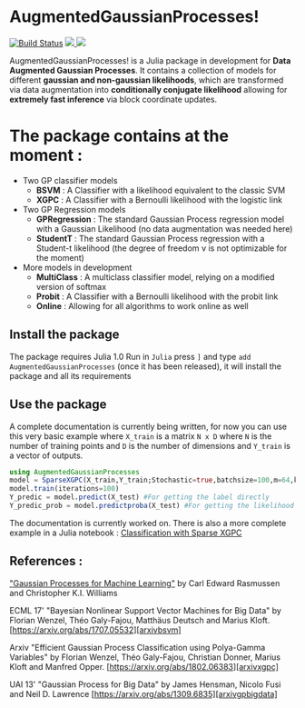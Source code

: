 # AugmentedGaussianProcesses!
[![Build Status](https://travis-ci.org/theogf/AugmentedGaussianProcesses.jl.svg?branch=master)](https://travis-ci.org/theogf/AugmentedGaussianProcesses.jl)
  <a href="https://theogf.github.io/AugmentedGaussianProcesses.jl/stable">
    <img src="https://img.shields.io/badge/docs-stable-blue.svg">
  </a>
  <a href="https://theogf.github.io/AugmentedGaussianProcesses.jl/latest">
    <img src="https://img.shields.io/badge/docs-latest-blue.svg">
  </a>

AugmentedGaussianProcesses! is a Julia package in development for **Data Augmented Gaussian Processes**. It contains a collection of models for different **gaussian and non-gaussian likelihoods**, which are transformed via data augmentation into **conditionally conjugate likelihood** allowing for **extremely fast inference** via block coordinate updates.

# The package contains at the moment :
  - Two GP classifier models
    - **BSVM** : A Classifier with a likelihood equivalent to the classic SVM
    - **XGPC** : A Classifier with a Bernoulli likelihood with the logistic link
  - Two GP Regression models
    - **GPRegression** : The standard Gaussian Process regression model with a Gaussian Likelihood (no data augmentation was needed here)
    - **StudentT** : The standard Gaussian Process regression with a Student-t likelihood (the degree of freedom ν is not optimizable for the moment)
  - More models in development
    - **MultiClass** : A multiclass classifier model, relying on a modified version of softmax
    - **Probit** : A Classifier with a Bernoulli likelihood with the probit link
    - **Online** : Allowing for all algorithms to work online as well

## Install the package

The package requires Julia 1.0
Run in `Julia` press `]` and type `add AugmentedGaussianProcesses` (once it has been released), it will install the package and all its requirements

## Use the package

A complete documentation is currently being written, for now you can use this very basic example where `X_train` is a matrix ``N x D`` where `N` is the number of training points and `D` is the number of dimensions and `Y_train` is a vector of outputs.

```julia
using AugmentedGaussianProcesses
model = SparseXGPC(X_train,Y_train;Stochastic=true,batchsize=100,m=64,kernel=RBFKernel(1.0)) #Parameters after ; are optional
model.train(iterations=100)
Y_predic = model.predict(X_test) #For getting the label directly
Y_predic_prob = model.predictproba(X_test) #For getting the likelihood of predicting class 1
```
The documentation is currently worked on.
There is also a more complete example in a Julia notebook : [Classification with Sparse XGPC][31b06e91]

## References :

["Gaussian Processes for Machine Learning"](http://www.gaussianprocess.org/gpml/) by Carl Edward Rasmussen and Christopher K.I. Williams

ECML 17' "Bayesian Nonlinear Support Vector Machines for Big Data" by Florian Wenzel, Théo Galy-Fajou, Matthäus Deutsch and Marius Kloft. [https://arxiv.org/abs/1707.05532][arxivbsvm]

Arxiv "Efficient Gaussian Process Classification using Polya-Gamma Variables" by Florian Wenzel, Théo Galy-Fajou, Christian Donner, Marius Kloft and Manfred Opper. [https://arxiv.org/abs/1802.06383][arxivxgpc]

UAI 13' "Gaussian Process for Big Data" by James Hensman, Nicolo Fusi and Neil D. Lawrence [https://arxiv.org/abs/1309.6835][arxivgpbigdata]

[arxivgpbigdata]:https://arxiv.org/abs/1309.6835
  [31b06e91]: https://github.com/theogf/AugmentedGaussianProcesses.jl/blob/master/examples/Classification%20-%20SXGPC.ipynb "Classification with Sparse XGPC"
[arxivbsvm]:https://arxiv.org/abs/1707.05532
[arxivxgpc]:https://arxiv.org/abs/1802.06383
